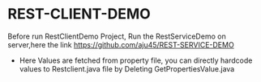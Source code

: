 # REST-CLIENT-DEMO

 Before run RestClientDemo Project, Run the RestServiceDemo on server,here the link https://github.com/aju45/REST-SERVICE-DEMO

 * Here Values are fetched from property file, you can directly hardcode values to Restclient.java file by Deleting GetPropertiesValue.java

